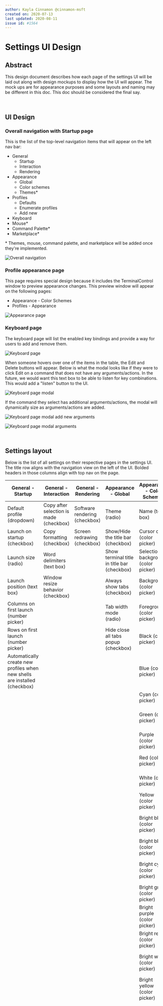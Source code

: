 ```yaml
---
author: Kayla Cinnamon @cinnamon-msft
created on: 2020-07-13
last updated: 2020-08-11
issue id: #1564
---
```


# Settings UI Design

## Abstract

This design document describes how each page of the settings UI will be laid out along with design mockups to display how the UI will appear. The mock ups are for appearance purposes and some layouts and naming may be different in this doc. This doc should be considered the final say.

<br>

## UI Design

### Overall navigation with Startup page

This is the list of the top-level navigation items that will appear on the left nav bar:

- General
    - Startup
    - Interaction
    - Rendering
- Appearance
    - Global
    - Color schemes
    - Themes*
- Profiles
    - Defaults
    - Enumerate profiles
    - Add new
- Keyboard
- Mouse*
- Command Palette*
- Marketplace*

\* Themes, mouse, command palette, and marketplace will be added once they're implemented.

![Overall navigation](./navigation-2.png)

### Profile appearance page

This page requires special design because it includes the TerminalControl window to preview appearance changes. This preview window will appear on the following pages:

- Appearance - Color Schemes
- Profiles - Appearance

![Appearance page](./appearance.png)

### Keyboard page

The keyboard page will list the enabled key bindings and provide a way for users to add and remove them.

![Keyboard page](./keyboard.png)

When someone hovers over one of the items in the table, the Edit and Delete buttons will appear. Below is what the modal looks like if they were to click Edit on a command that does not have any arguments/actions. In the future, we would want this text box to be able to listen for key combinations. This would add a "listen" button to the UI.

![Keyboard page modal](./keyboard-modal.png)

If the command they select has additional arguments/actions, the modal will dynamically size as arguments/actions are added.

![Keyboard page modal add new arguments](./keyboard-modal-add.png)

![Keyboard page modal arguments](./keyboard-modal-args.png)

<br>

## Settings layout

Below is the list of all settings on their respective pages in the settings UI. The title row aligns with the navigation view on the left of the UI. Bolded headers in those columns align with top nav on the page.

| General - Startup | General - Interaction | General - Rendering | Appearance - Global | Appearance - Color Schemes | Profiles - Global | Profiles - Enumerate profiles | Profiles - Add new |
| ---------------- | --------------------- | ------------------- | ------------------- | -------------------------- | ----------------- | ----------------------------- | ------------------ |
| Default profile (dropdown) | Copy after selection is made (checkbox) | Software rendering (checkbox) | Theme (radio) | Name (text box) | **General** | **General** | **General** | **General** |
| Launch on startup (checkbox) | Copy formatting (checkbox) | Screen redrawing (checkbox) | Show/Hide the title bar (checkbox) | Cursor color (color picker) | Command line (text box) | Scrollbar visibility (radio) | Scrollbar visibility (radio) |
| Launch size (radio) | Word delimiters (text box) | | Show terminal title in title bar (checkbox) | Selection background (color picker) | Starting directory (browse button) | Command line (browse button) | Command line (browse button) |
| Launch position (text box) | Window resize behavior (checkbox) | | Always show tabs (checkbox) | Background (color picker) | Icon (browse button) | Starting directory (browse button) | Starting directory (browse button) |
| Columns on first launch (number picker) | | | Tab width mode (radio) | Foreground (color picker) | Tab title (text box) | Name (text box) | Name (text box) |
| Rows on first launch (number picker) | | | Hide close all tabs popup (checkbox) | Black (color picker) | Scrollbar visibility (radio) | Icon (browse button) | Icon (browse button) |
| Automatically create new profiles when new shells are installed (checkbox) | | | | Blue (color picker) | **Appearance** | Tab title (text box) | Tab title (text box) |
| | | | | Cyan (color picker) | Font face (text box) | **Appearance** | **Appearance** |
| | | | | Green (color picker) | Font size (number picker) | Retro terminal effects (checkbox) | Retro terminal effects (checkbox) |
| | | | | Purple (color picker) | Font weight (dropdown) | Font face (text box) | Font face (text box) |
| | | | | Red (color picker) | Padding (text box) | Font size (number picker) | Font size (number picker) |
| | | | | White (color picker) | Cursor shape (radio) | Font weight (dropdown) | Font weight (dropdown) |
| | | | | Yellow (color picker) | Cursor color (color picker) | Padding (text box) | Padding (text box) |
| | | | | Bright black (color picker) | Cursor height (number picker) | Cursor shape (radio) | Cursor shape (radio) |
| | | | | Bright blue (color picker) | Color scheme (dropdown) | Cursor color (color picker) | Cursor color (color picker) |
| | | | | Bright cyan (color picker) | Foreground color (color picker) | Cursor height (number picker) | Cursor height (number picker) |
| | | | | Bright green (color picker) | Background color (color picker) | Color scheme (dropdown) | Color scheme (dropdown) |
| | | | | Bright purple (color picker) | Selection background color (color picker) | Foreground color (color picker) | Foreground color (color picker) |
| | | | | Bright red (color picker) | Enable acrylic (checkbox) | Background color (color picker) | Background color (color picker) |
| | | | | Bright white (color picker) | Acrylic opacity (number picker) | Selection background color (color picker) | Selection background color (color picker) |
| | | | | Bright yellow (color picker) | Background image (browse button) | Enable acrylic (checkbox) | Enable acrylic (checkbox) |
| | | | | | Background image stretch mode (radio) | Acrylic opacity (number picker) | Acrylic opacity (number picker) |
| | | | | | Background image alignment (dropdown) | Background image (browse button) | Background image (browse button) |
| | | | | | Background image opacity (number picker) | Background image stretch mode (radio) | Background image stretch mode (radio) |
| | | | | | Retro terminal effects (checkbox) | Background image alignment (dropdown) | Background image alignment (dropdown) |
| | | | | | **Advanced** | Background image opacity (number picker) | Background image opacity (number picker) |
| | | | | | Hide profile from dropdown (checkbox) | **Advanced** | **Advanced** |
| | | | | | Suppress title changes (checkbox) | GUID (text box) | GUID (text box) |
| | | | | | Antialiasing text (radio) | Hide profile from dropdown (checkbox) | Hide profile from dropdown (checkbox) |
| | | | | | AltGr aliasing (checkbox) | Suppress title changes (checkbox) | Suppress title changes (checkbox) |
| | | | | | Scroll to input when typing (checkbox) | Antialiasing text (radio) | Antialiasing text (radio) |
| | | | | | History size (number picker) | AltGr aliasing (checkbox) | AltGr aliasing (checkbox) |
| | | | | | How the profile closes (radio) | Scroll to input when typing (checkbox) | Scroll to input when typing (checkbox) |
| | | | | | | History size (number picker) | History size (number picker) |
| | | | | | | How the profile closes (radio) | How the profile closes (radio) |

<br>

## Potential Issues

N/A

<br>

## Future considerations

N/A

<br>

## Resources

N/A
